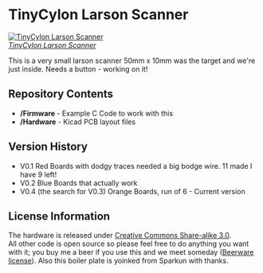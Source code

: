 TinyCylon Larson Scanner
===========================
[![TinyCylon Larson Scanner](https://github.com/phenoptix/TinyCylon/blob/master/Cylon%20Revisions.jpg?raw=true)  
*TinyCylon Larson Scanner*](https://www.sparkfun.com/products/11859)

This is a very small larson scanner 50mm x 10mm was the target and we're just inside. Needs a button - working on it! 

Repository Contents
-------------------
* **/Firmware** - Example C Code to work with this 
* **/Hardware** - Kicad PCB layout files

Version History
---------------
* V0.1 Red Boards with dodgy traces needed a big bodge wire. 11 made I have 9 left!
* V0.2 Blue Boards that actually work
* V0.4 (the search for V0.3) Orange Boards, run of 6 - Current version


License Information
-------------------
The hardware is released under [Creative Commons Share-alike 3.0](http://creativecommons.org/licenses/by-sa/3.0/).  
All other code is open source so please feel free to do anything you want with it; you buy me a beer if you use this and we meet someday ([Beerware license](http://en.wikipedia.org/wiki/Beerware)).
Also this boiler plate is yoinked from Sparkun with thanks.
